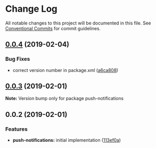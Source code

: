 # Change Log

All notable changes to this project will be documented in this file.
See [Conventional Commits](https://conventionalcommits.org) for commit guidelines.

## [0.0.4](https://github.com/jobvs/native-components/compare/push-notifications@0.0.3...push-notifications@0.0.4) (2019-02-04)

### Bug Fixes

-   correct version number in package.xml ([a6ca808](https://github.com/jobvs/native-components/commit/a6ca808))

## [0.0.3](https://github.com/jobvs/native-components/compare/push-notifications@0.0.2...push-notifications@0.0.3) (2019-02-01)

**Note:** Version bump only for package push-notifications

## 0.0.2 (2019-02-01)

### Features

-   **push-notifications:** initial implementation
    ([113ef0a](https://github.com/jobvs/native-components/commit/113ef0a))
